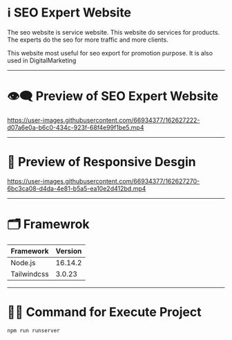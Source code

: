 
# ℹ️ SEO Expert Website

The seo website is service website. This website do services for products. The experts do the seo for more traffic and more clients.

This website most useful for seo export for promotion purpose. It is also used in DigitalMarketing

---

# 👁️‍🗨️ Preview of SEO Expert Website

https://user-images.githubusercontent.com/66934377/162627222-d07a6e0a-b6c0-434c-923f-68f4e99f1be5.mp4

---

# 📱 Preview of Responsive Desgin

https://user-images.githubusercontent.com/66934377/162627270-6bc3ca08-d4da-4e81-b5a5-ea10e2d412bd.mp4

---

# 🗂️ Framewrok

| Framework     | Version      | 
| ------------- | ------------- | 
| Node.js          | 16.14.2    |
| Tailwindcss       | 3.0.23    | 

---

# 👨‍💻 Command for Execute Project 

```bash
npm run runserver
```

